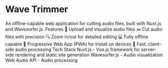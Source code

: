 # Wave Trimmer
 An offline-capable web application for cutting audio files, built with Nuxt.js and Wavesurfer.js. Features  🎵 Upload and visualize audio files ✂️ Cut audio files with precision 🔍 Zoom in/out for detailed editing 💻 Fully offline capable 📱 Progressive Web App (PWA) for install on devices 🚀 Fast, client-side audio processing  Tech Stack  Nuxt.js - Vue.js framework for server-side rendering and static site generation Wavesurfer.js - Audio visualization Web Audio API - Audio processing
